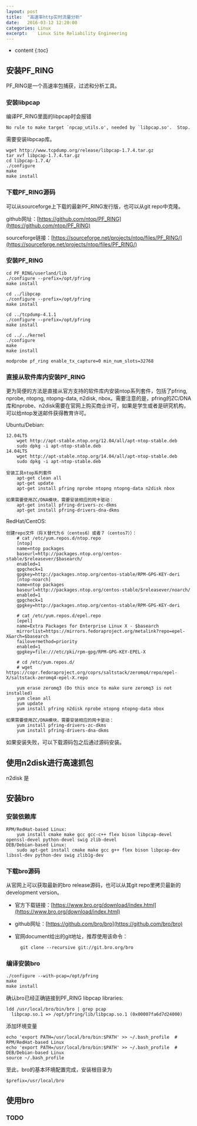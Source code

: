 ```yaml
---
layout: post
title:  "高速率http实时流量分析"
date:   2016-03-12 12:20:00
categories: Linux
excerpt:    Linux Site Reliability Engineering
---
```


* content
{:toc}

## 安装PF_RING
PF_RING是一个高速率包捕获，过滤和分析工具。

### 安装libpcap

编译PF_RING里面的libpcap时会报错
    
    No rule to make target `npcap_utils.o', needed by `libpcap.so'.  Stop.
    
需要安装libpcap库。

    wget http://www.tcpdump.org/release/libpcap-1.7.4.tar.gz
    tar xvf libpcap-1.7.4.tar.gz
    cd libpcap-1.7.4/
    ./configure
    make
    make install
    
### 下载PF_RING源码

可以从sourceforge上下载的最新PF_RING发行版，也可以从git repo中克隆。
    
github网址：[https://github.com/ntop/PF_RING](https://github.com/ntop/PF_RING)

sourceforge链接：[https://sourceforge.net/projects/ntop/files/PF_RING/](https://sourceforge.net/projects/ntop/files/PF_RING/)

### 安装PF_RING
    
    cd PF_RING/userland/lib
    ./configure --prefix=/opt/pfring
    make install
    
    cd ../libpcap
    ./configure --prefix=/opt/pfring
    make install
    
    cd ../tcpdump-4.1.1
    ./configure --prefix=/opt/pfring
    make install

    cd ../../kernel
    ./configure
    make
    make install

    modprobe pf_ring enable_tx_capture=0 min_num_slots=32768
    
### 直接从软件库内安装PF_RING
更为简便的方法是直接从官方支持的软件库内安装ntop系列套件，包括了pfring, nprobe, ntopng, ntopng-data, n2disk, nbox。需要注意的是，pfring的ZC/DNA库和nprobe、n2disk需要在官网上购买商业许可，如果是学生或者是研究机构，可以给ntop发送邮件获得教育许可。

Ubuntu/Debian:

    12.04LTS
        wget http://apt-stable.ntop.org/12.04/all/apt-ntop-stable.deb
        sudo dpkg -i apt-ntop-stable.deb
    14.04LTS
        wget http://apt-stable.ntop.org/14.04/all/apt-ntop-stable.deb
        sudo dpkg -i apt-ntop-stable.deb
        
    安装工具ntop系列套件    
        apt-get clean all
        apt-get update
        apt-get install pfring nprobe ntopng ntopng-data n2disk nbox
    
    如果需要使用ZC/DNA模块，需要安装相应的网卡驱动：
        apt-get install pfring-drivers-zc-dkms
        apt-get install pfring-drivers-dna-dkms
        
RedHat/CentOS:

    创建repo文件（将Ｘ替代为６（centos6）或者７（centos7））：
        # cat /etc/yum.repos.d/ntop.repo
        [ntop]
        name=ntop packages
        baseurl=http://packages.ntop.org/centos-stable/$releasever/$basearch/
        enabled=1
        gpgcheck=1
        gpgkey=http://packages.ntop.org/centos-stable/RPM-GPG-KEY-deri
        [ntop-noarch]
        name=ntop packages
        baseurl=http://packages.ntop.org/centos-stable/$releasever/noarch/
        enabled=1
        gpgcheck=1
        gpgkey=http://packages.ntop.org/centos-stable/RPM-GPG-KEY-deri
        
        # cat /etc/yum.repos.d/epel.repo 
        [epel]
        name=Extra Packages for Enterprise Linux X - $basearch
        mirrorlist=https://mirrors.fedoraproject.org/metalink?repo=epel-X&arch=$basearch
        failovermethod=priority
        enabled=1
        gpgkey=file:///etc/pki/rpm-gpg/RPM-GPG-KEY-EPEL-X
        
        # cd /etc/yum.repos.d/
        # wget https://copr.fedoraproject.org/coprs/saltstack/zeromq4/repo/epel-X/saltstack-zeromq4-epel-X.repo
        
        yum erase zeromq3 (Do this once to make sure zeromq3 is not installed)
        yum clean all
        yum update
        yum install pfring n2disk nprobe ntopng ntopng-data nbox
        
    如果需要使用ZC/DNA模块，需要安装相应的网卡驱动：
        yum install pfring-drivers-zc-dkms
        yum install pfring-drivers-dna-dkms

    
如果安装失败，可以下载源码包之后通过源码安装。

## 使用n2disk进行高速抓包

n2disk 是

## 安装bro

### 安装依赖库

    RPM/RedHat-based Linux:
        yum install cmake make gcc gcc-c++ flex bison libpcap-devel openssl-devel python-devel swig zlib-devel
    DEB/Debian-based Linux:
        sudo apt-get install cmake make gcc g++ flex bison libpcap-dev libssl-dev python-dev swig zlib1g-dev
    
### 下载bro源码

从官网上可以获取最新的bro release源码，也可以从其git repo里拷贝最新的development version。

* 官方下载链接：[https://www.bro.org/download/index.html](https://www.bro.org/download/index.html)

* github网址：[https://github.com/bro/bro](https://github.com/bro/bro)

* 官网document给出的git地址，推荐使用该命令：

        git clone --recursive git://git.bro.org/bro
    
### 编译安装bro

    ./configure --with-pcap=/opt/pfring
    make
    make install

确认bro已经正确链接到PF_RING libpcap libraries:

    ldd /usr/local/bro/bin/bro | grep pcap
      libpcap.so.1 => /opt/pfring/lib/libpcap.so.1 (0x00007fa6d7d24000)

添加环境变量

    echo 'export PATH=/usr/local/bro/bin:$PATH' >> ~/.bash_profile  # RPM/RedHat-based Linux
    echo 'export PATH=/usr/local/bro/bin:$PATH' >> ~/.bash_profile  # DEB/Debian-based Linux    
    source ~/.bash_profile

至此，bro的基本环境配置完成，安装根目录为
    
    $prefix=/usr/local/bro
    
## 使用bro

### TODO